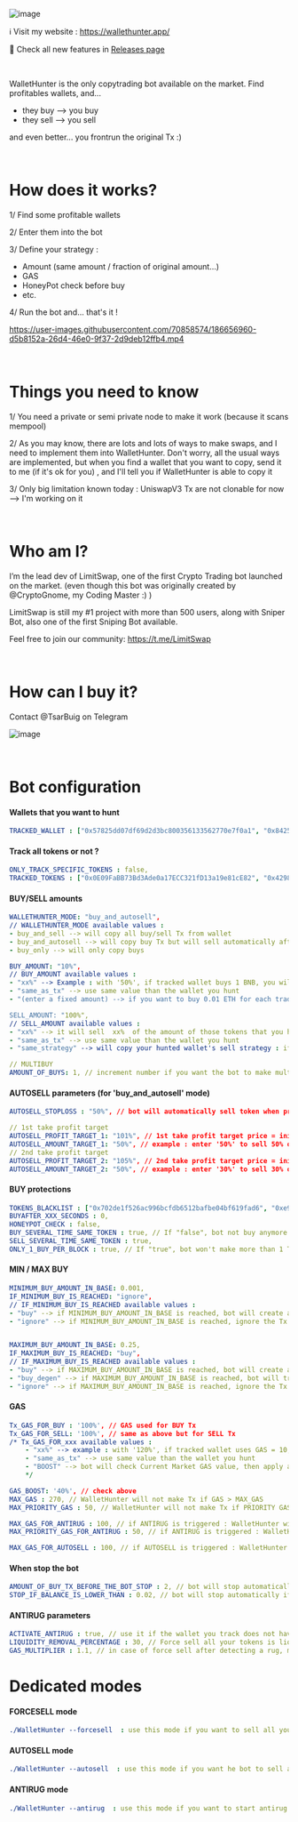 ![image](https://user-images.githubusercontent.com/70858574/190273360-85035735-dd90-45a7-bb9a-d48a9c7064ed.png)

ℹ️ Visit my website : https://wallethunter.app/

📖 Check all new features in [Releases page](https://github.com/tsarbuig/WalletHunter/releases)

&nbsp;

WalletHunter is the only copytrading bot available on the market. Find profitables wallets, and...
- they buy  --> you buy 
- they sell --> you sell

and even better... you frontrun the original Tx :)

&nbsp;

# How does it works?
1/ Find some profitable wallets

2/ Enter them into the bot

3/ Define your strategy :
- Amount (same amount / fraction of original amount...)
- GAS
- HoneyPot check before buy
- etc.

4/ Run the bot
and... that's it !

https://user-images.githubusercontent.com/70858574/186656960-d5b8152a-26d4-46e0-9f37-2d9deb12ffb4.mp4


&nbsp;

# Things you need to know
1/ You need a private or semi private node to make it work (because it scans mempool)

2/ As you may know, there are lots and lots of ways to make swaps, and I need to implement them into WalletHunter.
Don't worry, all the usual ways are implemented, but when you find a wallet that you want to copy, send it to me (if it's ok for you) , and I'll tell you if WalletHunter is able to copy it

3/ Only big limitation known today : UniswapV3 Tx are not clonable for now --> I'm working on it

&nbsp;

# Who am I?
I’m the lead dev of LimitSwap, one of the first Crypto Trading bot launched on the market.
(even though this bot was originally created by @CryptoGnome, my Coding Master :) )

LimitSwap is still my #1 project with more than 500 users, along with Sniper Bot, also one of the first Sniping Bot available.

Feel free to join our community:  https://t.me/LimitSwap 


&nbsp;

# How can I buy it?
Contact @TsarBuig on Telegram

![image](https://user-images.githubusercontent.com/70858574/186655675-dc18f57a-868b-4eab-9460-22efa9feccc9.png)

&nbsp;

# Bot configuration

#### Wallets that you want to hunt
```yaml
TRACKED_WALLET : ["0x57825dd07df69d2d3bc800356133562770e7f0a1", "0x842550340af19d6e1af4cc1083a25e9c83c26f05"],
```

#### Track all tokens or not ?
```yaml
ONLY_TRACK_SPECIFIC_TOKENS : false,
TRACKED_TOKENS : ["0x0E09FaBB73Bd3Ade0a17ECC321fD13a19e81cE82", "0x42981d0bfbAf196529376EE702F2a9Eb9092fcB5"],
```

#### BUY/SELL amounts
```yaml
WALLETHUNTER_MODE: "buy_and_autosell", 
// WALLETHUNTER_MODE available values : 
- buy_and_sell --> will copy all buy/sell Tx from wallet
- buy_and_autosell --> will copy buy Tx but will sell automatically after xx% of profit. Target is defined by AUTOSELL_PROFIT parameter
- buy_only --> will only copy buys

BUY_AMOUNT: "10%", 
// BUY_AMOUNT available values : 
- "xx%" --> Example : with '50%', if tracked wallet buys 1 BNB, you will buy 0.5 BNB
- "same_as_tx" --> use same value than the wallet you hunt
- "(enter a fixed amount) --> if you want to buy 0.01 ETH for each trade for instance

SELL_AMOUNT: "100%", 
// SELL_AMOUNT available values : 
- "xx%" --> it will sell  xx%  of the amount of those tokens that you hold in your wallet
- "same_as_tx" --> use same value than the wallet you hunt
- "same_strategy" --> will copy your hunted wallet's sell strategy : if hunted wallet sells 10% of his bag, you will sell 10% of your bag too

// MULTIBUY
AMOUNT_OF_BUYS: 1, // increment number if you want the bot to make multiple buys in the same block
```

#### AUTOSELL parameters (for 'buy_and_autosell' mode)
```yaml
AUTOSELL_STOPLOSS : "50%", // bot will automatically sell token when price has gone below buyprice * AUTOSELL_STOPLOSS

// 1st take profit target
AUTOSELL_PROFIT_TARGET_1: "101%", // 1st take profit target price = initial buyprice * AUTOSELL_PROFIT_TARGET_1
AUTOSELL_AMOUNT_TARGET_1: "50%", // example : enter '50%' to sell 50% of your tokens holdings when 1st Take Profit Price is reached
// 2nd take profit target
AUTOSELL_PROFIT_TARGET_2: "105%", // 2nd take profit target price = initial buyprice * AUTOSELL_PROFIT_TARGET_2
AUTOSELL_AMOUNT_TARGET_2: "50%", // example : enter '30%' to sell 30% of your initial tokens holdings when 2nd Take Profit Price is reached
```

#### BUY protections
```yaml
TOKENS_BLACKLIST : ["0x702de1f526ac996bcfdb6512bafbe04bf619fad6", "0xe9e7cea3dedca5984780bafc599bd69add087d56", "0x55d398326f99059ff775485246999027b3197955", "0x8ac76a51cc950d9822d68b83fe1ad97b32cd580d"], // Tokens you don't want to buy. It's a list : you can enter several tokens that you don't want to trade
BUYAFTER_XXX_SECONDS : 0, 
HONEYPOT_CHECK : false, 
BUY_SEVERAL_TIME_SAME_TOKEN : true, // If "false", bot not buy anymore the token if you've already bought it before
SELL_SEVERAL_TIME_SAME_TOKEN : true,
ONLY_1_BUY_PER_BLOCK : true, // If "true", bot won't make more than 1 Tx per block. Set it to "false" if you want to track super-fast wallets with more than 1 Tx per block 
```

#### MIN / MAX BUY
```yaml
MINIMUM_BUY_AMOUNT_IN_BASE: 0.001,
IF_MINIMUM_BUY_IS_REACHED: "ignore", 
// IF_MINIMUM_BUY_IS_REACHED available values : 
- "buy" --> if MINIMUM_BUY_AMOUNT_IN_BASE is reached, bot will create an order with MINIMUM_BUY_AMOUNT_IN_BASE value
- "ignore" --> if MINIMUM_BUY_AMOUNT_IN_BASE is reached, ignore the Tx


MAXIMUM_BUY_AMOUNT_IN_BASE: 0.25,
IF_MAXIMUM_BUY_IS_REACHED: "buy", 
// IF_MAXIMUM_BUY_IS_REACHED available values : 
- "buy" --> if MAXIMUM_BUY_AMOUNT_IN_BASE is reached, bot will create an order with MAXIMUM_BUY_AMOUNT_IN_BASE value
- "buy_degen" --> if MAXIMUM_BUY_AMOUNT_IN_BASE is reached, bot will try to buy same amount of tokens, but with ETH/BNB amount = MAXIMUM_BUY_AMOUNT_IN_BASE.
- "ignore" --> if MAXIMUM_BUY_AMOUNT_IN_BASE is reached, ignore the Tx
```

#### GAS  
```yaml
Tx_GAS_FOR_BUY : '100%', // GAS used for BUY Tx
Tx_GAS_FOR_SELL: '100%', // same as above but for SELL Tx
/* Tx_GAS_FOR_xxx available values : 
    - "xx%" --> example : with '120%', if tracked wallet uses GAS = 10, you will use GAS = 12
    - "same_as_tx" --> use same value than the wallet you hunt
    - "BOOST" --> bot will check Current Market GAS value, then apply a % of raise defined by GAS_BOOST parameter.
    */

GAS_BOOST: '40%', // check above
MAX_GAS : 270, // WalletHunter will not make Tx if GAS > MAX_GAS
MAX_PRIORITY_GAS : 50, // WalletHunter will not make Tx if PRIORITY GAS > MAX_PRIORITY

MAX_GAS_FOR_ANTIRUG : 100, // if ANTIRUG is triggered : WalletHunter will not create Tx if GAS > MAX_GAS_FOR_ANTIRUG
MAX_PRIORITY_GAS_FOR_ANTIRUG : 50, // if ANTIRUG is triggered : WalletHunter will not make Tx if PRIORITY GAS > MAX_PRIORITY_GAS_FOR_ANTIRUG

MAX_GAS_FOR_AUTOSELL : 100, // if AUTOSELL is triggered : WalletHunter will not create Tx if GAS > MAX_GAS_FOR_AUTOSELL
```

#### When stop the bot
```yaml
AMOUNT_OF_BUY_TX_BEFORE_THE_BOT_STOP : 2, // bot will stop automatically after this amount of BUY Tx made in a row
STOP_IF_BALANCE_IS_LOWER_THAN : 0.02, // bot will stop automatically if balance goes under this amount
```

#### ANTIRUG parameters
```yaml
ACTIVATE_ANTIRUG : true, // use it if the wallet you track does not have its own antirug protection
LIQUIDITY_REMOVAL_PERCENTAGE : 30, // Force sell all your tokens is liquidity removal > LIQUIDITY_REMOVAL_PERCENTAGE
GAS_MULTIPLIER : 1.1, // in case of force sell after detecting a rug, multiply original Tx Gas by GAS_MULTIPLIER
```

# Dedicated modes

#### FORCESELL mode
```yaml
./WalletHunter --forcesell  : use this mode if you want to sell all your tokens in 1 click
```

#### AUTOSELL mode
```yaml
./WalletHunter --autosell  : use this mode if you want he bot to sell all your tokens after a xx% profit 
```

#### ANTIRUG mode
```yaml
./WalletHunter --antirug  : use this mode if you want to start antirug mode on a token you already hold
```
